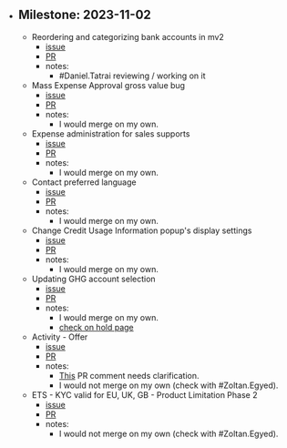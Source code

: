 - ## Milestone: 2023-11-02
	- Reordering and categorizing bank accounts in mv2
		- [issue](https://gitlab.vertis.com:8443/vertis/mv2/-/issues/6674)
		- [PR](https://gitlab.vertis.com:8443/vertis/mv2/-/merge_requests/222/diffs)
		- notes:
			- #Daniel.Tatrai reviewing / working on it
	- Mass Expense Approval gross value bug
		- [issue](https://gitlab.vertis.com:8443/vertis/mv2/-/issues/7085)
		- [PR](https://gitlab.vertis.com:8443/vertis/mv2/-/merge_requests/471/diffs)
		- notes:
			- I would merge on my own.
	- Expense administration for sales supports
		- [issue](https://gitlab.vertis.com:8443/vertis/mv2/-/issues/7074)
		- [PR](https://gitlab.vertis.com:8443/vertis/mv2/-/merge_requests/468/diffs)
		- notes:
			- I would merge on my own.
	- Contact preferred language
		- [issue](https://gitlab.vertis.com:8443/vertis/mv2/-/issues/6999)
		- [PR](https://gitlab.vertis.com:8443/vertis/mv2/-/merge_requests/449/diffs)
		- notes:
			- I would merge on my own.
	- Change Credit Usage Information popup's display settings
		- [issue](https://gitlab.vertis.com:8443/vertis/mv2/-/issues/6994)
		- [PR](https://gitlab.vertis.com:8443/vertis/mv2/-/merge_requests/446/diffs)
		- notes:
			- I would merge on my own.
	- Updating GHG account selection
		- [issue](https://gitlab.vertis.com:8443/vertis/mv2/-/issues/6868)
		- [PR](https://gitlab.vertis.com:8443/vertis/mv2/-/merge_requests/384/diffs)
		- notes:
			- I would merge on my own.
			- [check on hold page](https://dev.mv2.com/react/#/transfer/ets_unit/management/#tab=on_hold#due_date__lte=2023-11-30)
	- Activity - Offer
		- [issue](https://gitlab.vertis.com:8443/vertis/mv2/-/issues/6764)
		- [PR](https://gitlab.vertis.com:8443/vertis/mv2/-/merge_requests/312/diffs)
		- notes:
			- [This](https://gitlab.vertis.com:8443/vertis/mv2/-/merge_requests/312#note_14401) PR comment needs clarification.
			- I would not merge on my own (check with #Zoltan.Egyed).
	- ETS - KYC valid for EU, UK, GB - Product Limitation Phase 2
		- [issue](https://gitlab.vertis.com:8443/vertis/mv2/-/issues/6525)
		- [PR](https://gitlab.vertis.com:8443/vertis/mv2/-/merge_requests/245)
		- notes:
			- I would not merge on my own (check with #Zoltan.Egyed).